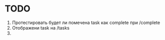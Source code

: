 # TODO

1. Протестировать будет ли помечена task как complete при /complete
2. Отображени task на /tasks
3. 